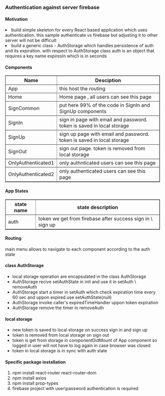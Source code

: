 <h3>Authentication against server firebase</h3>

<h4>Motivation</h4>
<li>build simple skeleton for every React based application which uses authentication. this sample authenticate vs firebase but adjusting it to other server will not be difficult</li>
<li>build a generic class - AuthStorage which handles persistence of auth and its expiration. with respect to AuthStorage class auth is an object that requires a key name expiresIn which is in seconds</li>
</ol>


<h4>Components</h4>
 <table border=1>
    <tr>
      <th>Name</th>
      <th>Desciption</th>
    </tr>
    <tr>
      <td>App</td>
      <td>this host the routing</td>
    <tr>
    <tr>
      <td>Home</td>
      <td>Home page , all users can see this page</td>
    <tr>
     <tr>
      <td>SignCommon</td>
      <td>put here 99% of the code in SignIn and SignUp components</td>
    <tr>
      <tr>
      <td>SignIn</td>
      <td>sign in page with email and password. token is saved in local storage</td>
    <tr>
       <tr>
      <td>SignUp</td>
      <td>sign up page with email and password. token is saved in local storage</td>
    <tr>
      <tr>
      <td>SignOut</td>
      <td>sign out page. token is removed from local storage </td>
    <tr>
    <tr>
      <td>OnlyAuthenticated1</td>
      <td>only authnticated users can see this page </td>
    <tr>
     <tr>
      <td>OnlyAuthenticated2</td>
      <td>only authenticated users can see this page </td>
    <tr>
  </table>

<h4>App States</h4>
<table border=1>
    <tr>
      <th>state name</th>
      <th>state description</th>
    </tr>
    <tr>
      <td>auth</td>
      <td>token we get from firebase after success sign in \ sign up</td>
    <tr>
</table>    

<h4>Routing</h4>
<p>main menu allows to navigate to each component according to the auth state</p>

<h4> class AuthStorage</h4>
<ul>
  <li>local storage operation are encapsulated in the class AuthStorage</li>
  <li>AuthStorage recive setAuthState in init and use it in setAuth \ removeAuth</li>
  <li>AuthStorage start a timer in setAuth which check expiration time every 60 sec and uppon expired use setAuthState(null)</li>
  <li>AuthStorage invoke caller's expiredTimeHandler uppon token expiration</li>
  <li>AuthStorage remove the timer in removeAuth</li>
</ul>

<h4>local storage</h4>
<ul>
  <li>new token is saved to local storage on success sign in and sign up</li>
  <li>token is removed from local storage on sign out</li>
  <li>token is get from storage in componentDidMount of App component so logged in user will not have to log again in case browser was closed</li>
  <li>token in local storage is in sync with auth state</li>
</ul>

<h4>Specific package installation</h4>
<ol>
  <li>npm install react-router react-router-dom</li>
  <li>npm install axios</li>
  <li>npm install prop-types</li>
  <li>firebase project with user\password authentication is required</li>
</ol>


